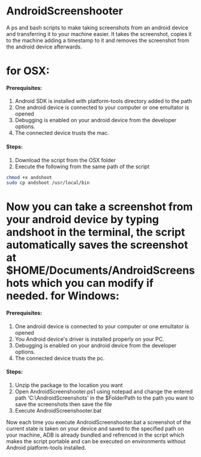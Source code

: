 AndroidScreenshooter
====================

A ps and bash scripts to make taking screenshots from an android device and transferring it to your machine easier.
It takes the screenshot, copies it to the machine adding a timestamp to it and removes the screenshot from the android device afterwards.

for OSX:
========
#### Prerequisites:
1. Android SDK is installed with platform-tools directory added to the path
2. One android device is connected to your computer or one emultator is opened
3. Debugging is enabled on your android device from the developer options.
4. The connected device trusts the mac.

#### Steps:
1. Download the script from the OSX folder
2. Execute the following from the same path of the script
```bash
chmod +x andshoot
sudo cp andshoot /usr/local/bin
```
Now you can take a screenshot from your android device by typing andshoot in the terminal, the script automatically saves the screenshot at $HOME/Documents/AndroidScreenshots which you can modify if needed.
for Windows:
==============
#### Prerequisites:
1. One android device is connected to your computer or one emultator is opened
2. You Android device's driver is installed properly on your PC.
3. Debugging is enabled on your android device from the developer options.
4. The connected device trusts the pc.

#### Steps:
1. Unzip the package to the location you want
2. Open AndroidScreenshooter.ps1 using notepad and change the entered path 'C:\AndroidScreenshots\' in the $FolderPath to the path you want to save the screenshots then save the file
3. Execute AndroidScreenshooter.bat

Now each time you execute AndroidScreenshooter.bat a screenshot of the current state is taken on your device and saved to the specified path on your machine, ADB is already bundled and refrenced in the script which makes the script portable and can be executed on environments without Android platform-tools installed.
